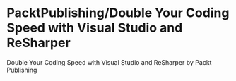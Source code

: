 # PacktPublishing/Double Your Coding Speed with Visual Studio and ReSharper
 Double Your Coding Speed with Visual Studio and ReSharper by Packt Publishing
